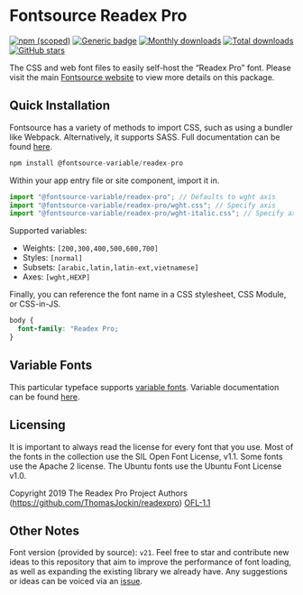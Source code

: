 # Fontsource Readex Pro

[![npm (scoped)](https://img.shields.io/npm/v/@fontsource/readex-pro?color=brightgreen)](https://www.npmjs.com/package/@fontsource/readex-pro) [![Generic badge](https://img.shields.io/badge/fontsource-passing-brightgreen)](https://github.com/fontsource/fontsource) [![Monthly downloads](https://badgen.net/npm/dm/@fontsource/readex-pro)](https://github.com/fontsource/fontsource) [![Total downloads](https://badgen.net/npm/dt/@fontsource/readex-pro)](https://github.com/fontsource/fontsource) [![GitHub stars](https://img.shields.io/github/stars/fontsource/fontsource.svg?style=social&label=Star)](https://github.com/fontsource/fontsource/stargazers)

The CSS and web font files to easily self-host the “Readex Pro” font. Please visit the main [Fontsource website](https://fontsource.org/fonts/readex-pro) to view more details on this package.

## Quick Installation

Fontsource has a variety of methods to import CSS, such as using a bundler like Webpack. Alternatively, it supports SASS. Full documentation can be found [here](https://fontsource.org/docs/introduction).

```javascript
npm install @fontsource-variable/readex-pro
```

Within your app entry file or site component, import it in.

```javascript
import "@fontsource-variable/readex-pro"; // Defaults to wght axis
import "@fontsource-variable/readex-pro/wght.css"; // Specify axis
import "@fontsource-variable/readex-pro/wght-italic.css"; // Specify axis and style

```

Supported variables:
- Weights: `[200,300,400,500,600,700]`
- Styles: `[normal]`
- Subsets: `[arabic,latin,latin-ext,vietnamese]`
- Axes: `[wght,HEXP]`

Finally, you can reference the font name in a CSS stylesheet, CSS Module, or CSS-in-JS.

```css
body {
  font-family: "Readex Pro;
}
```

## Variable Fonts

This particular typeface supports [variable fonts](https://developer.mozilla.org/en-US/docs/Web/CSS/CSS_Fonts/Variable_Fonts_Guide).
Variable documentation can be found [here](https://fontsource.org/docs/variable-fonts).

## Licensing
It is important to always read the license for every font that you use.
Most of the fonts in the collection use the SIL Open Font License, v1.1. Some fonts use the Apache 2 license. The Ubuntu fonts use the Ubuntu Font License v1.0.

Copyright 2019 The Readex Pro Project Authors (https://github.com/ThomasJockin/readexpro)
[OFL-1.1](http://scripts.sil.org/OFL)

## Other Notes
Font version (provided by source): `v21`.
Feel free to star and contribute new ideas to this repository that aim to improve the performance of font loading, as well as expanding the existing library we already have. Any suggestions or ideas can be voiced via an [issue](https://github.com/fontsource/fontsource/issues).